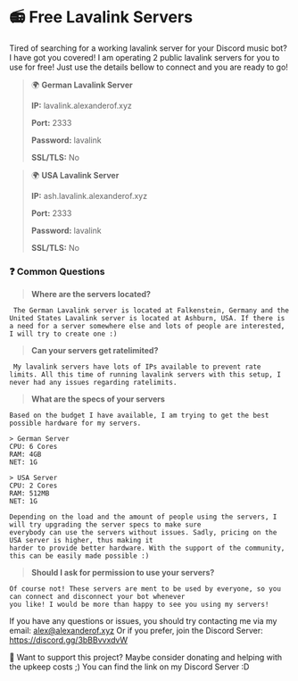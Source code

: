 # 📻 Free Lavalink Servers
Tired of searching for a working lavalink server for your Discord music bot? I have got you covered! I am operating 2 public lavalink servers for you to use for free! Just use the details bellow to connect and you are ready to go!

> 🌍 **German Lavalink Server**
> 
> **IP:** lavalink.alexanderof.xyz
> 
> **Port:** 2333
> 
> **Password:** lavalink
> 
> **SSL/TLS:** No


> 🌍 **USA Lavalink Server**
> 
> **IP:** ash.lavalink.alexanderof.xyz
> 
> **Port:** 2333
> 
> **Password:** lavalink
> 
> **SSL/TLS:** No

### ❓ Common Questions

> **Where are the servers located?**

``` The German Lavalink server is located at Falkenstein, Germany and the United States Lavalink server is located at Ashburn, USA. If there is a need for a server somewhere else and lots of people are interested, I will try to create one :)```

> **Can your servers get ratelimited?**

``` My lavalink servers have lots of IPs available to prevent rate limits. All this time of running lavalink servers with this setup, I never had any issues regarding ratelimits.```

> **What are the specs of your servers**

```
Based on the budget I have available, I am trying to get the best possible hardware for my servers.

> German Server
CPU: 6 Cores
RAM: 4GB
NET: 1G

> USA Server
CPU: 2 Cores
RAM: 512MB
NET: 1G

Depending on the load and the amount of people using the servers, I will try upgrading the server specs to make sure 
everybody can use the servers without issues. Sadly, pricing on the USA server is higher, thus making it 
harder to provide better hardware. With the support of the community, this can be easily made possible :)
```

> **Should I ask for permission to use your servers?**

```
Of course not! These servers are ment to be used by everyone, so you can connect and disconnect your bot whenever
you like! I would be more than happy to see you using my servers!
```

If you have any questions or issues, you should try contacting me via my email: alex@alexanderof.xyz
Or if you prefer, join the Discord Server: https://discord.gg/3bBBvvxdvW

💙 Want to support this project? Maybe consider donating and helping with the upkeep costs ;)
You can find the link on my Discord Server :D
